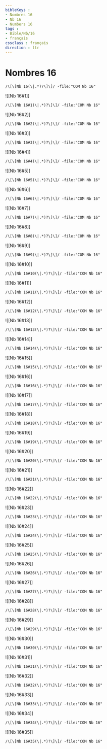 ```yaml
---
bibleKeys : 
- Nombres 16
- Nb 16
- Numbers 16
tags : 
- Bible/Nb/16
- français
cssclass : français
direction : ltr
---
```


# Nombres 16

```query
/\[\[Nb 16(\|.*)?\]\]/ -file:"COM Nb 16"
```



![[Nb 16#1]]

```query
/\[\[Nb 16#1(\|.*)?\]\]/ -file:"COM Nb 16"
```

![[Nb 16#2]]

```query
/\[\[Nb 16#2(\|.*)?\]\]/ -file:"COM Nb 16"
```

![[Nb 16#3]]

```query
/\[\[Nb 16#3(\|.*)?\]\]/ -file:"COM Nb 16"
```

![[Nb 16#4]]

```query
/\[\[Nb 16#4(\|.*)?\]\]/ -file:"COM Nb 16"
```

![[Nb 16#5]]

```query
/\[\[Nb 16#5(\|.*)?\]\]/ -file:"COM Nb 16"
```

![[Nb 16#6]]

```query
/\[\[Nb 16#6(\|.*)?\]\]/ -file:"COM Nb 16"
```

![[Nb 16#7]]

```query
/\[\[Nb 16#7(\|.*)?\]\]/ -file:"COM Nb 16"
```

![[Nb 16#8]]

```query
/\[\[Nb 16#8(\|.*)?\]\]/ -file:"COM Nb 16"
```

![[Nb 16#9]]

```query
/\[\[Nb 16#9(\|.*)?\]\]/ -file:"COM Nb 16"
```

![[Nb 16#10]]

```query
/\[\[Nb 16#10(\|.*)?\]\]/ -file:"COM Nb 16"
```

![[Nb 16#11]]

```query
/\[\[Nb 16#11(\|.*)?\]\]/ -file:"COM Nb 16"
```

![[Nb 16#12]]

```query
/\[\[Nb 16#12(\|.*)?\]\]/ -file:"COM Nb 16"
```

![[Nb 16#13]]

```query
/\[\[Nb 16#13(\|.*)?\]\]/ -file:"COM Nb 16"
```

![[Nb 16#14]]

```query
/\[\[Nb 16#14(\|.*)?\]\]/ -file:"COM Nb 16"
```

![[Nb 16#15]]

```query
/\[\[Nb 16#15(\|.*)?\]\]/ -file:"COM Nb 16"
```

![[Nb 16#16]]

```query
/\[\[Nb 16#16(\|.*)?\]\]/ -file:"COM Nb 16"
```

![[Nb 16#17]]

```query
/\[\[Nb 16#17(\|.*)?\]\]/ -file:"COM Nb 16"
```

![[Nb 16#18]]

```query
/\[\[Nb 16#18(\|.*)?\]\]/ -file:"COM Nb 16"
```

![[Nb 16#19]]

```query
/\[\[Nb 16#19(\|.*)?\]\]/ -file:"COM Nb 16"
```

![[Nb 16#20]]

```query
/\[\[Nb 16#20(\|.*)?\]\]/ -file:"COM Nb 16"
```

![[Nb 16#21]]

```query
/\[\[Nb 16#21(\|.*)?\]\]/ -file:"COM Nb 16"
```

![[Nb 16#22]]

```query
/\[\[Nb 16#22(\|.*)?\]\]/ -file:"COM Nb 16"
```

![[Nb 16#23]]

```query
/\[\[Nb 16#23(\|.*)?\]\]/ -file:"COM Nb 16"
```

![[Nb 16#24]]

```query
/\[\[Nb 16#24(\|.*)?\]\]/ -file:"COM Nb 16"
```

![[Nb 16#25]]

```query
/\[\[Nb 16#25(\|.*)?\]\]/ -file:"COM Nb 16"
```

![[Nb 16#26]]

```query
/\[\[Nb 16#26(\|.*)?\]\]/ -file:"COM Nb 16"
```

![[Nb 16#27]]

```query
/\[\[Nb 16#27(\|.*)?\]\]/ -file:"COM Nb 16"
```

![[Nb 16#28]]

```query
/\[\[Nb 16#28(\|.*)?\]\]/ -file:"COM Nb 16"
```

![[Nb 16#29]]

```query
/\[\[Nb 16#29(\|.*)?\]\]/ -file:"COM Nb 16"
```

![[Nb 16#30]]

```query
/\[\[Nb 16#30(\|.*)?\]\]/ -file:"COM Nb 16"
```

![[Nb 16#31]]

```query
/\[\[Nb 16#31(\|.*)?\]\]/ -file:"COM Nb 16"
```

![[Nb 16#32]]

```query
/\[\[Nb 16#32(\|.*)?\]\]/ -file:"COM Nb 16"
```

![[Nb 16#33]]

```query
/\[\[Nb 16#33(\|.*)?\]\]/ -file:"COM Nb 16"
```

![[Nb 16#34]]

```query
/\[\[Nb 16#34(\|.*)?\]\]/ -file:"COM Nb 16"
```

![[Nb 16#35]]

```query
/\[\[Nb 16#35(\|.*)?\]\]/ -file:"COM Nb 16"
```

